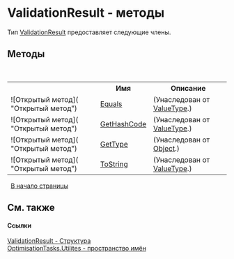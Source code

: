 # ValidationResult - методы
 

Тип <a href="T_OptimisationTasks_Utilites_ValidationResult">ValidationResult</a> предоставляет следующие члены.


## Методы
&nbsp;<table><tr><th></th><th>Имя</th><th>Описание</th></tr><tr><td>![Открытый метод]( "Открытый метод")</td><td><a href="http://msdn2.microsoft.com/ru-ru/library/2dts52z7" target="_blank">Equals</a></td><td> (Унаследован от <a href="http://msdn2.microsoft.com/ru-ru/library/aey3s293" target="_blank">ValueType</a>.)</td></tr><tr><td>![Открытый метод]( "Открытый метод")</td><td><a href="http://msdn2.microsoft.com/ru-ru/library/y3509fc2" target="_blank">GetHashCode</a></td><td> (Унаследован от <a href="http://msdn2.microsoft.com/ru-ru/library/aey3s293" target="_blank">ValueType</a>.)</td></tr><tr><td>![Открытый метод]( "Открытый метод")</td><td><a href="http://msdn2.microsoft.com/ru-ru/library/dfwy45w9" target="_blank">GetType</a></td><td> (Унаследован от <a href="http://msdn2.microsoft.com/ru-ru/library/e5kfa45b" target="_blank">Object</a>.)</td></tr><tr><td>![Открытый метод]( "Открытый метод")</td><td><a href="http://msdn2.microsoft.com/ru-ru/library/wb77sz3h" target="_blank">ToString</a></td><td> (Унаследован от <a href="http://msdn2.microsoft.com/ru-ru/library/aey3s293" target="_blank">ValueType</a>.)</td></tr></table>&nbsp;
<a href="#validationresult---методы">В начало страницы</a>

## См. также


#### Ссылки
<a href="T_OptimisationTasks_Utilites_ValidationResult">ValidationResult - Структура</a><br /><a href="N_OptimisationTasks_Utilites">OptimisationTasks.Utilites - пространство имён</a><br />